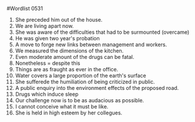 #Wordlist 0531
1. She preceded him out of the house.
2. We are living apart now.
3. She was aware of the difficulties that had to be surmounted (overcame)
4. He was given two year's probation
5. A move to forge new links between management and workers.
6. We measured the dimensions of the kitchen.
7. Even moderate amount of the drugs can be fatal.
8. Nonetheless = despite this 
9. Things are as fraught as ever in the office.
10. Water covers a large proportion of the earth's surface
11. She sufferede the humiliation of being criticized in public.
12. A public enquiry into the environment effects of the proposed road.
13. Drugs which induce sleep
14. Our challenge now is to be as audacious as possible.
15. I cannot conceive what it must be like.
16. She is held in high esteem by her collegues.